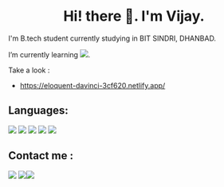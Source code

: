 

<h1 align="center">Hi! there 👋. I'm Vijay.</h1>
I'm B.tech student currently studying in BIT SINDRI, DHANBAD.

 I’m currently learning <img src="https://img.icons8.com/color/24/000000/javascript--v1.png"/>.

Take a look :
 - https://eloquent-davinci-3cf620.netlify.app/
<!--  - https://sad-goldberg-d7812a.netlify.app/#intro -->

## Languages:
<p align="left">
  <img src="https://img.icons8.com/color/48/000000/html-5--v1.png"/>
  <img src="https://img.icons8.com/color/48/000000/css3.png"/>
  <img src="https://img.icons8.com/color/48/000000/javascript--v1.png"/>
  <img src="https://img.icons8.com/external-tal-revivo-color-tal-revivo/48/000000/external-react-a-javascript-library-for-building-user-interfaces-logo-color-tal-revivo.png"/>
  <img src="https://img.icons8.com/color/48/000000/c-plus-plus-logo.png"/>
</p>

## Contact me : <br>
[<img src="https://img.icons8.com/color/48/000000/gmail-new.png"/>](mailto:vijaylowada2002@gmail.com) [<img src="https://img.icons8.com/fluency/48/000000/instagram-new.png"/>](https://www.instagram.com/_vi2107_/)[<img src="https://img.icons8.com/color/48/000000/linkedin.png"/>](https://www.linkedin.com/in/vijay2002/)


<!--
**venomvj/venomvj** is a ✨ _special_ ✨ repository because its `README.md` (this file) appears on your GitHub profile.

Here are some ideas to get you started:

- 🔭 I’m currently working on ...
- 🌱 I’m currently learning ...
- 👯 I’m looking to collaborate on ...
- 🤔 I’m looking for help with ...
- 💬 Ask me about ...
- 📫 How to reach me: ...
- 😄 Pronouns: ...
- ⚡ Fun fact: ...
-->
<a href="https://icons8.com/icon/tGvHBPJaKqEd/javascript"></a>
